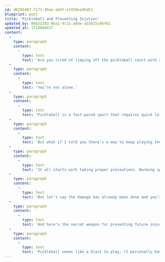 ```yaml
---
id: d6205487-7171-49ae-ab6f-ef420ea45d51
blueprint: post
title: 'Pickleball and Preventing Injuries'
updated_by: 06b22383-0ba2-4c31-a8de-ab3b25c4bf61
updated_at: 1718684417
content:
  -
    type: paragraph
    content:
      -
        type: text
        text: 'Are you tired of limping off the pickleball court with aching feet and ankles?'
  -
    type: paragraph
    content:
      -
        type: text
        text: 'You’re not alone.'
  -
    type: paragraph
    content:
      -
        type: text
        text: 'Pickleball is a fast-paced sport that requires quick lateral movements and repetitive motions. While it’s a blast to play, it can take a toll on your feet and ankles, leading to injuries like sprains and heel pain.'
  -
    type: paragraph
    content:
      -
        type: text
        text: 'But what if I told you there’s a way to keep playing the sport you love without the constant foot and ankle pain?'
  -
    type: paragraph
    content:
      -
        type: text
        text: 'It all starts with taking proper precautions. Warming up before you play and using proper technique can go a long way in reducing your risk of injury. And when it comes to footwear, don’t skimp. Invest in a good pair of shoes specifically designed for pickleball. And while you’re at it, upgrade your racket and balls too. For more information on good shoe gear, check out our youtube page. Remember to stay hydrated! Another precaution is to make sure you are strengthening the muscle groups you are using.'
  -
    type: paragraph
    content:
      -
        type: text
        text: 'But let’s say the damage has already been done and you’re currently dealing with foot or ankle pain. Don’t let it keep you on the sidelines. Seek medical attention and take the necessary steps to rest and rehabilitate your injury properly.'
  -
    type: paragraph
    content:
      -
        type: text
        text: 'And here’s the secret weapon for preventing future injuries, incorporate exercises that specifically target the foot and ankle muscles to strengthen them.'
  -
    type: paragraph
    content:
      -
        type: text
        text: 'Pickleball seems like a blast to play, (I personally have never played) and it’s a shame to let something like foot or ankle pain hold you back from enjoying the game. By taking the proper precautions and following through with the proper treatment and rehabilitation, you can keep playing the sport you love, pain-free.'
---
```

